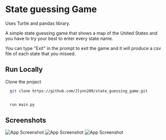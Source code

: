 
# State guessing Game

Uses Turtle and pandas library.

A simple state guessing game that shows a map of the United States and you have to try your best to enter every state name.

You can type "Exit" in the prompt to exit the game and it will produce a csv file of each state that you missed.





## Run Locally

Clone the project

```bash
  git clone https://github.com/Jlynn209/state_guessing_game.git


  run main.py
```


## Screenshots

![App Screenshot](https://i.gyazo.com/bcf0a68b4d76bebb1508a81ba72c045f.png)
![App Screenshot](https://i.gyazo.com/13565feb9d32a6e4042ca9cf5b61202c.png)
![App Screenshot](https://i.gyazo.com/e09a0a5c1cabd18f9d0a69ca0139bf69.png)
